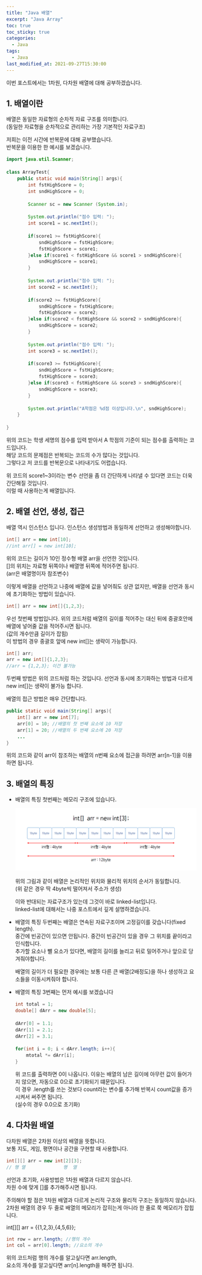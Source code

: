 ```yaml
---
title: "Java 배열"
excerpt: "Java Array"
toc: true
toc_sticky: true
categories:
  - Java
tags:
  - Java
last_modified_at: 2021-09-27T15:30:00
---
```


이번 포스트에서는 1차원, 다차원 배열에 대해 공부하겠습니다.<br/>

## 1. 배열이란

배열은 동일한 자료형의 순차적 자료 구조를 의미합니다.<br/>
(동일한 자료형을 순차적으로 관리하는 가장 기본적인 자료구조)<br/>

저희는 이전 시간에 반복문에 대해 공부했습니다.<br/>
반복문을 이용한 한 예시를 보겠습니다.

```java
import java.util.Scanner;

class ArrayTest{
    public static void main(String[] args){
        int fstHighScore = 0;
        int sndHighScore = 0;

        Scanner sc = new Scanner (System.in);

        System.out.println("점수 입력: ");
        int score1 = sc.nextInt();

        if(score1 >= fstHighScore){
            sndHighScore = fstHighScore;
            fstHighScore = score1;
        }else if(score1 < fstHighScore && score1 > sndHighScore){
            sndHighScore = score1;
        }

        System.out.println("점수 입력: ");
        int score2 = sc.nextInt();

        if(score2 >= fstHighScore){
            sndHighScore = fstHighScore;
            fstHighScore = score2;
        }else if(score2 < fstHighScore && score2 > sndHighScore){
            sndHighScore = score2;
        }

        System.out.println("점수 입력: ");
        int score3 = sc.nextInt();

        if(score3 >= fstHighScore){
            sndHighScore = fstHighScore;
            fstHighScore = score3;
        }else if(score3 < fstHighScore && score3 > sndHighScore){
            sndHighScore = score3;
        }

        System.out.println("A학점은 %d점 이상입니다.\n", sndHighScore);
    }

}
```

위의 코드는 학생 세명의 점수를 입력 받아서 A 학점의 기준이 되는 점수를 출력하는 코드입니다.<br/>
해당 코드의 문제점은 반복되는 코드의 수가 많다는 것입니다.<br/>
그렇다고 저 코드를 반복문으로 나타내기도 어렵습니다.<br/>

위 코드의 score1~3이라는 변수 선언을 좀 더 간단하게 나타낼 수 있다면 코드는 더욱 간단해질 것입니다.<br/>
이럴 때 사용하는게 배열입니다.<br/>

## 2. 배열 선언, 생성, 접근

배열 역시 인스턴스 입니다. 인스턴스 생성방법과 동일하게 선언하고 생성해야합니다.<br/>

```java
int[] arr = new int[10];
//int arr[] = new int[10];
```

위의 코드는 길이가 10인 정수형 배열 arr을 선언한 것입니다.<br/>
[]의 위치는 자료형 뒤쪽이나 배열명 뒤쪽에 적어주면 됩니다.<br/>
(arr은 배열명이자 참조변수)<br/>

이렇게 배열을 선언하고 나중에 배열에 값을 넣어줘도 상관 없지만, 배열을 선언과 동시에 초기화하는 방법이 있습니다.<br/>

```java
int[] arr = new int[]{1,2,3};
```

우선 첫번째 방법입니다. 위의 코드처럼 배열의 길이를 적어주는 대신 뒤에 중괄호안에 배열에 넣어줄 값을 적어주시면 됩니다.<br/>
(값의 개수만큼 길이가 잡힘)<br/>
이 방법의 경우 중괄호 앞에 new int[]는 생략이 가능합니다.<br/>

```java
int[] arr;
arr = new int[]{1,2,3};
//arr = {1,2,3}; 이건 불가능
```

두번째 방법은 위의 코드처럼 하는 것입니다. 선언과 동시에 초기화하는 방법과 다르게 new int[]는 생략이 불가능 합니다.<br/>

배열의 접근 방법은 매우 간단합니다.

```java
public static void main(String[] args){
    int[] arr = new int[7];
    arr[0] = 10; //배열의 첫 번째 요소에 10 저장
    arr[1] = 20; //배열의 두 번째 요소에 20 저장
    ...
}

```

위의 코드와 같이 arr이 참조하는 배열의 n번째 요소에 접근을 하려면 arr[n-1]을 이용하면 됩니다.

## 3. 배열의 특징

- 배열의 특징 첫번째는 메모리 구조에 있습니다.<br/>

  ![메모리 구조](/images/array.png)<br/>

  위의 그림과 같이 배열은 논리적인 위치와 물리적 위치의 순서가 동일합니다.<br/>
  (위 같은 경우 딱 4byte씩 떨어져서 주소가 생성)<br/>

  이와 반대되는 자료구조가 있는데 그것이 바로 linked-list입니다.<br/>
  linked-list에 대해서는 나중 포스트에서 깊게 설명하겠습니다.<br/>

- 배열의 특징 두번째는 배열은 연속된 자료구조이며 고정길이를 갖습니다(fixed length).<br/>
  중간에 빈공간이 있으면 안됩니다. 중간이 빈공간이 있을 경우 그 위치를 끝이라고 인식합니다.<br/>
  추가할 요소나 뺄 요소가 있다면, 배열의 길이를 늘리고 뒤로 밀어주거나 앞으로 당겨줘야합니다.<br/>

  배열의 길이가 더 필요한 경우에는 보통 다른 큰 배열(2배정도)을 하나 생성하고 요소들을 이동시켜줘야 합니다.<br/>

- 배열의 특징 3번째는 먼저 예시를 보겠습니다

  ```java
  int total = 1;
  double[] dArr = new double[5];

  dArr[0] = 1.1;
  dArr[1] = 2.1;
  dArr[2] = 3.1;

  for(int i = 0; i < dArr.length; i++){
      mtotal *= dArr[i];
  }
  ```

  위 코드를 출력하면 0이 나옵니다. 이유는 배열의 남은 길이에 아무런 값이 들어가지 않으면, 자동으로 0으로 초기화되기 떄문입니다.<br/>
  이 경우 .length를 쓰는 것보다 count라는 변수를 추가해 반복시 count값을 증가시켜서 써주면 됩니다.<br/>
  (실수의 경우 0.0으로 초기화)

## 4. 다차원 배열

다차원 배열은 2차원 이상의 배열을 뜻합니다.<br/>
보통 지도, 게임, 평면이나 공간을 구현할 때 사용합니다.<br/>

```java
int[][] arr = new int[2][3];
// 행 열              행  열
```

선언과 초기화, 사용방법은 1차원 배열과 다르지 않습니다.<br/>
차원 수에 맞게 []를 추가해주시면 됩니다.<br/>

주의해야 할 점은 1차원 배열과 다르게 논리적 구조와 물리적 구조는 동일하지 않습니다.<br/>
2차원 배열의 경우 두 줄로 배열의 메모리가 잡히는게 아니라 한 줄로 쭉 메모리가 잡힙니다.<br/>

int[][] arr = {\{1,2,3\},\{4,5,6\}};

```java
int row = arr.length; //행의 개수
int col = arr[0].length; //요소의 개수
```

위의 코드처럼 행의 개수를 알고싶다면 arr.length,<br/>
요소의 개수를 알고싶다면 arr[n].length을 해주면 됩니다.<br/>
